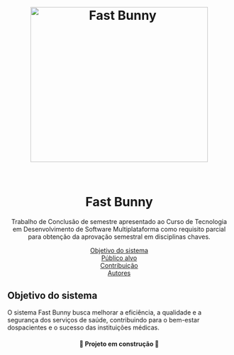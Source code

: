 <h1 align="center">
  <br>
  <img src="https://i.ibb.co/YtFZh6J/Fastbunny.jpg" alt="Fast Bunny" height="350" width="400">
  <br><br>
</h1>

<h1 align="center">Fast Bunny</h1>
<p align="center">Trabalho de Conclusão de semestre apresentado ao Curso de Tecnologia em
Desenvolvimento de Software Multiplataforma como requisito parcial para obtenção
da aprovação semestral em disciplinas chaves.
</p>
<p align="center">
 <a href="#objetivo">Objetivo do sistema</a> 
<br>
 <a href="#publico-alvo">Público alvo</a> 
<br>
 <a href="#contribuicao">Contribuição</a>
<br>
 <a href="#autor">Autores</a>
</p>

## **Objetivo do sistema**
O sistema Fast Bunny busca melhorar a eficiência, a qualidade e a segurança dos serviços de saúde, contribuindo para o bem-estar dospacientes e o sucesso das instituições médicas.

<h4 align="center"> 
	🚧  Projeto em construção  🚧
</h4>

